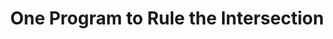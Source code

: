 ---
title: One Program to Rule the Intersection
authors: Reese Grimsley, Edward Andert, Ian McCormack, Eve Hu, Bob Iannucci
type: Prototype
category: competition
conf: CPS-IoT Week
in: "Student Design Competition: Networked Computing at the Edge"
year: 2020-05-27
video_link: https://www.youtube.com/watch?v=f5HHljXT6DY
---